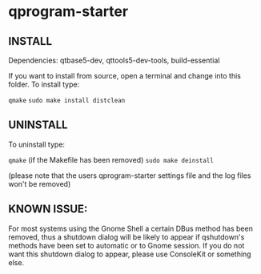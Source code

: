 # qprogram-starter

## INSTALL
Dependencies: qtbase5-dev, qttools5-dev-tools, build-essential


If you want to install from source, open a terminal and change into this folder.
To install type:

`qmake`
`sudo make install distclean`

## UNINSTALL
To uninstall type:

`qmake`     (if the Makefile has been removed)
`sudo make deinstall`

(please note that the users qprogram-starter settings file and
 the log files won't be removed)


## KNOWN ISSUE:

For most systems using the Gnome Shell a certain DBus method has been removed,
thus a shutdown dialog will be likely to appear if qshutdown's methods have
been set to automatic or to Gnome session. If you do not want this
shutdown dialog to appear, please use ConsoleKit or something else.
